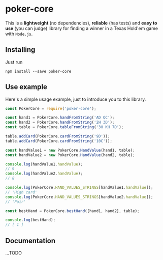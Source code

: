 # poker-core

This is a **lightweight** (no dependencies), **reliable** (has tests) and **easy to use** (you can judge) library for finding a winner in a Texas Hold'em game with `Node.js`.

## Installing

Just run

```
npm install --save poker-core
```

## Use example

Here's a simple usage example, just to introduce you to this library.

```js
const PokerCore = require('poker-core');

const hand1 = PokerCore.handFromString('AD QC');
const hand2 = PokerCore.handFromString('2H 3D');
const table = PokerCore.tableFromString('3H KH 7D');

table.addCard(PokerCore.cardFromString('9D'));
table.addCard(PokerCore.cardFromString('10C'));

const handValue1 = new PokerCore.HandValue(hand1, table);
const handValue2 = new PokerCore.HandValue(hand2, table);

console.log(handValue1.handValue);
// 9
console.log(handValue2.handValue);
// 8

console.log(PokerCore.HAND_VALUES_STRINGS[handValue1.handValue]);
// 'High card'
console.log(PokerCore.HAND_VALUES_STRINGS[handValue2.handValue]);
// 'Pair'

const bestHand = PokerCore.bestHand([hand1, hand2], table);

console.log(bestHand);
// [ 1 ]
```

## Documentation

...TODO